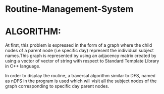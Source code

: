 # Routine-Management-System

# ALGORITHM:

At first, this problem is expressed in the form of a graph where the child nodes of a parent node (i.e specific day) represent the individual subject names.This graph is represented by using an adjacency matrix created by using a vector of vector of string with respect to Standard Template Library in C++ language.

In order to display the routine, a traversal algorithm similar to DFS, named as nDFS in the program is used which will visit all the subject nodes of the graph corresponding to specific day parent nodes. 
